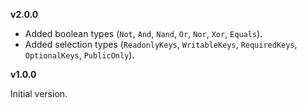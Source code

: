 **v2.0.0**

- Added boolean types (`Not`, `And`, `Nand`, `Or`, `Nor`, `Xor`, `Equals`).
- Added selection types (`ReadonlyKeys`, `WritableKeys`, `RequiredKeys`, `OptionalKeys`, `PublicOnly`).

**v1.0.0**

Initial version.